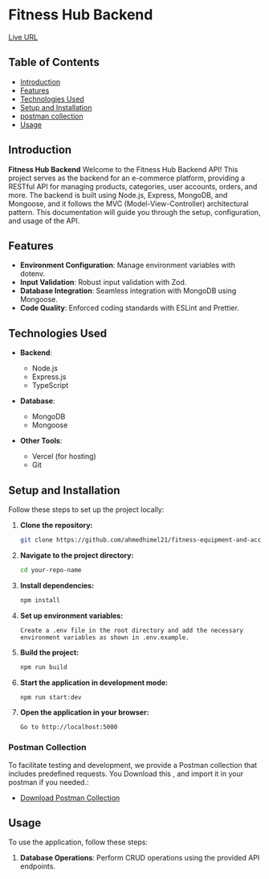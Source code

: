 # Fitness Hub Backend

[Live URL](https://car-washing-backend.vercel.app/)

## Table of Contents

- [Introduction](#introduction)
- [Features](#features)
- [Technologies Used](#technologies-used)
- [Setup and Installation](#setup-and-installation)
- [postman collection](#postman-Collection)
- [Usage](#usage)

## Introduction

**Fitness Hub Backend** Welcome to the Fitness Hub Backend API! This project serves as the backend for an e-commerce platform, providing a RESTful API for managing products, categories, user accounts, orders, and more. The backend is built using Node.js, Express, MongoDB, and Mongoose, and it follows the MVC (Model-View-Controller) architectural pattern. This documentation will guide you through the setup, configuration, and usage of the API.

## Features

- **Environment Configuration**: Manage environment variables with dotenv.
- **Input Validation**: Robust input validation with Zod.
- **Database Integration**: Seamless integration with MongoDB using Mongoose.
- **Code Quality**: Enforced coding standards with ESLint and Prettier.

## Technologies Used

- **Backend**:

  - Node.js
  - Express.js
  - TypeScript

- **Database**:

  - MongoDB
  - Mongoose

- **Other Tools**:
  - Vercel (for hosting)
  - Git

## Setup and Installation

Follow these steps to set up the project locally:

1. **Clone the repository:**
   ```sh
   git clone https://github.com/ahmedhimel21/fitness-equipment-and-accessories-backend
   ```
2. **Navigate to the project directory:**
   ```sh
   cd your-repo-name
   ```
3. **Install dependencies:**
   ```sh
   npm install
   ```
4. **Set up environment variables:**
   ```
   Create a .env file in the root directory and add the necessary environment variables as shown in .env.example.
   ```
5. **Build the project:**
   ```sh
   npm run build
   ```
6. **Start the application in development mode:**
   ```sh
   npm run start:dev
   ```
7. **Open the application in your browser:**
   ```
   Go to http://localhost:5000
   ```

### Postman Collection

To facilitate testing and development, we provide a Postman collection that includes predefined requests. You Download this , and import it in your postman if you needed.:

- [Download Postman Collection](./fitness-accessories.postman_collection.json)

## Usage

To use the application, follow these steps:

1. **Database Operations**: Perform CRUD operations using the provided API endpoints.
